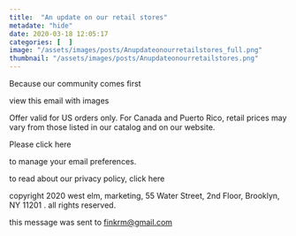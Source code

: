 ```yaml
---
title:  "An update on our retail stores"
metadate: "hide"
date: 2020-03-18 12:05:17
categories: [  ]
image: "/assets/images/posts/Anupdateonourretailstores_full.png"
thumbnail: "/assets/images/posts/Anupdateonourretailstores.png"
---
```

Because our community comes first

view this email with images





Offer valid for US orders only. For Canada and Puerto Rico, retail prices
may vary from those listed in our catalog and on our website.

Please click here

to manage your email preferences.

to read about our privacy policy, click here


copyright 2020 west elm, marketing, 55 Water Street, 2nd Floor, Brooklyn,
NY 11201
.
all rights reserved.

this message was sent to finkrm@gmail.com

